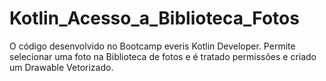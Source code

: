 # Kotlin_Acesso_a_Biblioteca_Fotos

O código desenvolvido no Bootcamp everis Kotlin Developer.
Permite selecionar uma foto na Biblioteca de fotos e é tratado permissões e criado um Drawable Vetorizado.
